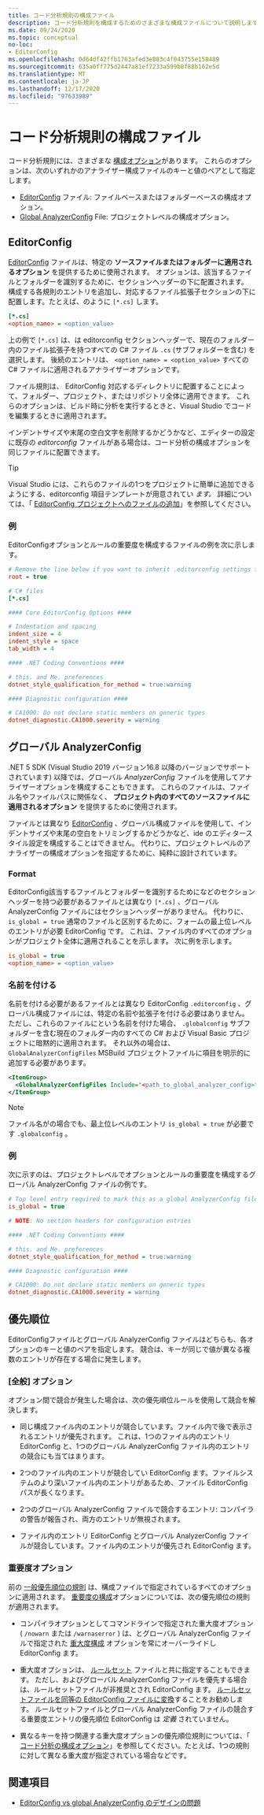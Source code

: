 ```yaml
---
title: コード分析規則の構成ファイル
description: コード分析規則を構成するためのさまざまな構成ファイルについて説明します。
ms.date: 09/24/2020
ms.topic: conceptual
no-loc:
- EditorConfig
ms.openlocfilehash: 0d64df42ffb1763afed3e883c4f043755e158489
ms.sourcegitcommit: 635a0ff775d2447a81ef7233a599b8f88b162e5d
ms.translationtype: MT
ms.contentlocale: ja-JP
ms.lasthandoff: 12/17/2020
ms.locfileid: "97633989"
---
```

# <a name="configuration-files-for-code-analysis-rules"></a>コード分析規則の構成ファイル

コード分析規則には、さまざまな [構成オプション](configuration-options.md)があります。 これらのオプションは、次のいずれかのアナライザー構成ファイルのキーと値のペアとして指定します。

- [EditorConfig](#editorconfig) ファイル: ファイルベースまたはフォルダーベースの構成オプション。
- [Global AnalyzerConfig](#global-analyzerconfig) File: プロジェクトレベルの構成オプション。

## EditorConfig

[EditorConfig](/visualstudio/ide/create-portable-custom-editor-options) ファイルは、特定の **ソースファイルまたはフォルダーに適用されるオプション** を提供するために使用されます。 オプションは、該当するファイルとフォルダーを識別するために、セクションヘッダーの下に配置されます。 構成する各規則のエントリを追加し、対応するファイル拡張子セクションの下に配置します。たとえば、のように `[*.cs]` します。

```ini
[*.cs]
<option_name> = <option_value>
```

上の例で `[*.cs]` は、は editorconfig セクションヘッダーで、現在のフォルダー内のファイル拡張子を持つすべての C# ファイル `.cs` (サブフォルダーを含む) を選択します。 後続のエントリは、 `<option_name> = <option_value>` すべての C# ファイルに適用されるアナライザーオプションです。

ファイル規則は、 EditorConfig 対応するディレクトリに配置することによって、フォルダー、プロジェクト、またはリポジトリ全体に適用できます。 これらのオプションは、ビルド時に分析を実行するときと、Visual Studio でコードを編集するときに適用されます。

インデントサイズや末尾の空白文字を削除するかどうかなど、エディターの設定に既存の *editorconfig* ファイルがある場合は、コード分析の構成オプションを同じファイルに配置できます。

> [!TIP]
> Visual Studio には、これらのファイルの1つをプロジェクトに簡単に追加できるようにする、editorconfig 項目テンプレートが用意されてい *ます。* 詳細については、「 [ EditorConfig プロジェクトへのファイルの追加](/visualstudio/ide/create-portable-custom-editor-options#add-an-editorconfig-file-to-a-project)」を参照してください。

### <a name="example"></a>例

EditorConfigオプションとルールの重要度を構成するファイルの例を次に示します。

```ini
# Remove the line below if you want to inherit .editorconfig settings from higher directories
root = true

# C# files
[*.cs]

#### Core EditorConfig Options ####

# Indentation and spacing
indent_size = 4
indent_style = space
tab_width = 4

#### .NET Coding Conventions ####

# this. and Me. preferences
dotnet_style_qualification_for_method = true:warning

#### Diagnostic configuration ####

# CA1000: Do not declare static members on generic types
dotnet_diagnostic.CA1000.severity = warning
```

## <a name="global-analyzerconfig"></a>グローバル AnalyzerConfig

.NET 5 SDK (Visual Studio 2019 バージョン16.8 以降のバージョンでサポートされています) 以降では、グローバル _AnalyzerConfig_ ファイルを使用してアナライザーオプションを構成することもできます。 これらのファイルは、ファイル名やファイルパスに関係なく、 **プロジェクト内のすべてのソースファイルに適用されるオプション** を提供するために使用されます。

ファイルとは異なり [EditorConfig](#editorconfig) 、グローバル構成ファイルを使用して、インデントサイズや末尾の空白をトリミングするかどうかなど、ide のエディタースタイル設定を構成することはできません。 代わりに、プロジェクトレベルのアナライザーの構成オプションを指定するために、純粋に設計されています。

### <a name="format"></a>Format

EditorConfig該当するファイルとフォルダーを識別するためになどのセクションヘッダーを持つ必要があるファイルとは異なり `[*.cs]` 、グローバル AnalyzerConfig ファイルにはセクションヘッダーがありません。 代わりに、 `is_global = true` 通常のファイルと区別するために、フォームの最上位レベルのエントリが必要 EditorConfig です。 これは、ファイル内のすべてのオプションがプロジェクト全体に適用されることを示します。 次に例を示します。

```ini
is_global = true
<option_name> = <option_value>
```

### <a name="naming"></a>名前を付ける

名前を付ける必要があるファイルとは異なり EditorConfig `.editorconfig` 、グローバル構成ファイルには、特定の名前や拡張子を付ける必要はありません。 ただし、これらのファイルにという名前を付けた場合、 `.globalconfig` サブフォルダーを含む現在のフォルダー内のすべての C# および Visual Basic プロジェクトに暗黙的に適用されます。 それ以外の場合は、 `GlobalAnalyzerConfigFiles` MSBuild プロジェクトファイルに項目を明示的に追加する必要があります。

```xml
<ItemGroup>
  <GlobalAnalyzerConfigFiles Include="<path_to_global_analyzer_config>" />
</ItemGroup>
```

> [!NOTE]
> ファイル名がの場合でも、最上位レベルのエントリ `is_global = true` が必要です `.globalconfig` 。

### <a name="example"></a>例

次に示すのは、プロジェクトレベルでオプションとルールの重要度を構成するグローバル AnalyzerConfig ファイルの例です。

```ini
# Top level entry required to mark this as a global AnalyzerConfig file
is_global = true

# NOTE: No section headers for configuration entries

#### .NET Coding Conventions ####

# this. and Me. preferences
dotnet_style_qualification_for_method = true:warning

#### Diagnostic configuration ####

# CA1000: Do not declare static members on generic types
dotnet_diagnostic.CA1000.severity = warning
```

## <a name="precedence"></a>優先順位

EditorConfigファイルとグローバル AnalyzerConfig ファイルはどちらも、各オプションのキーと値のペアを指定します。 競合は、キーが同じで値が異なる複数のエントリが存在する場合に発生します。

### <a name="general-options"></a>[全般] オプション

オプション間で競合が発生した場合は、次の優先順位ルールを使用して競合を解決します。

- 同じ構成ファイル内のエントリが競合しています。ファイル内で後で表示されるエントリが優先されます。 これは、1つのファイル内のエントリ EditorConfig と、1つのグローバル AnalyzerConfig ファイル内のエントリの競合にも当てはまります。

- 2つのファイル内のエントリが競合してい EditorConfig ます。ファイルシステムのより深いファイル内のエントリがあるため、ファイル EditorConfig パスが長くなります。

- 2つのグローバル AnalyzerConfig ファイルで競合するエントリ: コンパイラの警告が報告され、両方のエントリが無視されます。

- ファイル内のエントリ EditorConfig とグローバル AnalyzerConfig ファイルが競合しています。ファイル内のエントリが優先され EditorConfig ます。

### <a name="severity-options"></a>重要度オプション

前の [一般優先順位の規則](#general-options) は、構成ファイルで指定されているすべてのオプションに適用されます。 [重要度の構成](configuration-options.md#severity-level)オプションについては、次の優先順位の規則が適用されます。

- コンパイラオプションとしてコマンドラインで指定された重大度オプション ( `/nowarn` または `/warnaserror` ) は、とグローバル AnalyzerConfig ファイルで指定された [重大度構成](configuration-options.md#severity-level) オプションを常にオーバーライドし EditorConfig ます。

- 重大度オプションは、 [ルールセット](/visualstudio/code-quality/using-rule-sets-to-group-code-analysis-rules) ファイルと共に指定することもできます。 ただし、およびグローバル AnalyzerConfig ファイルを優先する場合は、ルールセットファイルが非推奨とされ EditorConfig ます。 [ルールセットファイルを同等の EditorConfig ファイルに変換](/visualstudio/code-quality/use-roslyn-analyzers#convert-an-existing-ruleset-file-to-editorconfig-file)することをお勧めします。 ルールセットファイルとグローバル AnalyzerConfig ファイルの競合する重要度エントリの優先順位 EditorConfig は _定義_ されていません。

- 異なるキーを持つ関連する重大度オプションの優先順位規則については、「 [コード分析の構成オプション](configuration-options.md#precedence)」を参照してください。たとえば、1つの規則に対して異なる重大度が指定されている場合などです。

## <a name="see-also"></a>関連項目

- [EditorConfig vs global AnalyzerConfig のデザインの問題](https://github.com/dotnet/roslyn/issues/47707)
